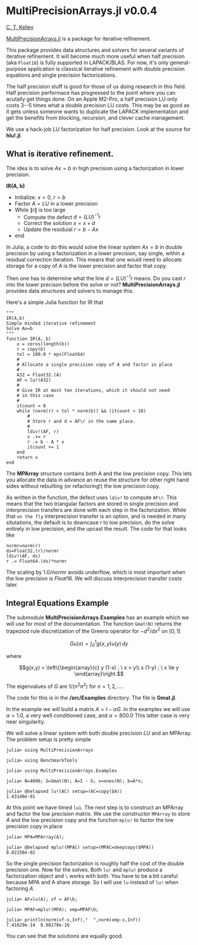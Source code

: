# MultiPrecisionArrays.jl v0.0.4

[C. T. Kelley](https://ctk.math.ncsu.edu)

[MultiPrecisionArrays.jl](https://github.com/ctkelley/MultiPrecisionArrays.jl) is a package for iterative refinement. 

This package provides data atructures and solvers for several variants of iterative refinement. It will become much more useful when half precision (aka ```Float16```) is fully supported in LAPACK/BLAS. For now, it's only general-purpose
application is classical iterative refinement with double precision equations and single precision factorizations.

The half precision stuff is good for those of us doing research in this field. Half precision performace has progressed to the point where you can acutally get things done. On an Apple M2-Pro, a half precision LU only costs 3--5 times
what a double precision LU costs. This may be as good as it gets unless someone wants to duplicate the LAPACK implementation and get the benefits from blocking, recursion, and clever cache management.

We use a hack-job LU factorization for half precision. Look at the source
for __hlu!.jl__.

## What is iterative refinement.

The idea is to solve $Ax=b$ in high precision using a factorization
in lower precision. 

__IR(A, b)__

- Initialize: $x = 0$,  $r = b$
- Factor $A = LU$ in a lower precision
- While $\| r \|$ is too large
  - Compute the defect $d = (LU)^{-1} r$
  - Correct the solution $x = x + d$
  - Update the residuial $r = b - Ax$
- end

In Julia, a code to do this would solve the linear system $A x = b$ in double precision by using a
factorization in a lower precision, say single, within a residual correction iteration. This means that one would need
to allocate storage for a copy of $A$ is the lower precision and factor that copy. 

Then one has to determine what the line
$d = (LU)^{-1} r$ means. Do you cast $r$ into the lower precison before the solve or not? __MultiPrecisionArrays.jl__ provides
data structures and solvers to manage this. 

Here's a simple Julia function for IR that
```
"""
IR(A,b)
Simple minded iterative refinement
Solve Ax=b
"""
function IR(A, b)
    x = zeros(length(b))
    r = copy(b)
    tol = 100.0 * eps(Float64)
    #
    # Allocate a single precision copy of A and factor in place
    #
    A32 = Float32.(A)
    AF = lu!(A32)
    #
    # Give IR at most ten iterations, which it should not need
    # in this case
    #
    itcount = 0
    while (norm(r) > tol * norm(b)) && (itcount < 10)
        #
        # Store r and d = AF\r in the same place.
        #
        ldiv!(AF, r)
        x .+= r
        r .= b - A * x
        itcount += 1
    end
    return x
end
```

The __MPArray__ structure contains both $A$ and the low precision copy.
This lets you allocate the data in advance an reuse the structure
for other right hand sides without rebuilting (or refactoring!) the
low precision copy. 

As written in the function, the defect uses ```ldiv!``` to compute
```AF\r```. This means that the two triangular factors are stored in
single precision and interprecision transfers are done with each
step in the factorization. While that ``on the fly`` interprecision 
transfer is an option, and is needed in many situtations, the
default is to downcase $r$ to low precision, do the solve entirely in
low precision, and the upcast the result. The code for that looks like
```
normr=norm(r)
ds=Float32.(r)/normr
ldiv!(AF, ds)
r .= Float64.(ds)*normr
```
The scaling by $1.0/normr$ avoids underflow, which is most important
when the low precision is $Float16$. We will discuss interprecision 
transfer costs later.

## Integral Equations Example

The submodule __MultiPrecisionArrays.Examples__ has an example which we will 
use for most of the documentation. The function ```Gmat(N)``` returns
the trapeziod rule discretization of the Greens operator 
for $-d^2/dx^2$ on $[0,1]$

```math 
G u(x) = \int_0^1 g(x,y) u(y) \, dy 
```

where


```math
g(x,y) = 
    \left\{\begin{array}{c}
        y (1-x) ; \ x > y\\
        x (1-y) ; \ x \le y
    \end{array}\right.
```

The eigenvalues of $G$ are $1/(n^2 \pi^2)$ for $n = 1, 2, \dots$.

The code for this is in the __/src/Examples__ directory. 
The file is __Gmat.jl__.

In the example we will build a matrix $A = I - \alpha G$. In the examples
we will use $\alpha=1.0$, a very well conditioned case, and $\alpha=800.0$
This latter case is very near singularity.

We will solve a linear system with both double precision $LU$ and an MPArray. 
The problem setup is pretty simple
```
julia> using MultiPrecisionArrays

julia> using BenchmarkTools

julia> using MultiPrecisionArrays.Examples

julia> N=4096; G=Gmat(N); A=I - G; x=ones(N); b=A*x;

julia> @belapsed lu!(AC) setup=(AC=copy($A))
1.43148e-01
```
At this point we have timed ```lu1```. The next step is to construct
an MPArray and factor the low precision matrix. We use the
constructor ```MPArray``` to store $A$ and the low precision copy
and the function ```mplu!``` to factor the low precision copy in place
```
julia> MPA=MPArray(A);

julia> @belapsed mplu!(MPAC) setup=(MPAC=deepcopy($MPA))
8.02158e-02
```
So the single precision factorization is roughly half the cost of the
double precision one. Now for the solves. Both ```lu!``` and ```mplu!```
produce a factorization object and ```\``` works with both.
You have to be a bit careful because MPA and A share  storage. So
I will use ```lu``` instead of ```lu!``` when factoring $A$.
```
julia> AF=lu(A); xf = AF\b;

julia> MPAF=mplu!(MPA); xmp=MPAF\b;

julia> println(norm(xf-x,Inf),"  ",norm(xmp-x,Inf))
7.41629e-14  8.88178e-16
```
You can see that the solutions are equally good.
